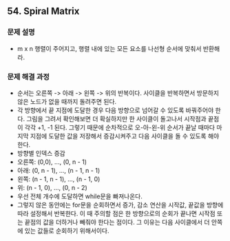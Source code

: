 ## 54. Spiral Matrix
### 문제 설명
- m x n 행렬이 주어지고, 행렬 내에 있는 모든 요소를 나선형 순서에 맞춰서 반환해라.
​
### 문제 해결 과정
- 순서는 오른쪽 -> 아래 -> 왼쪽 -> 위의 반복이다. 사이클을 반복하면서 방문하지 않은 노드가 없을 때까지 돌려주면 된다.
- 각 방향에서 끝 지점에 도달한 경우 다음 방향으로 넘어갈 수 있도록 바꿔주어야 한다. 그림을 그려서 확인해보면 더 확실하지만 한 사이클이 돌고나서 시작점과 끝점이 각각 +1, -1 된다. 그렇기 때문에 순차적으로 오-아-왼-위 순서가 끝날 때마다 마지막 지점에 도달한 값을 저장해서 증감시켜주고 다음 사이클을 돌 수 있도록 해야 한다.
- 방향별 인덱스 증감
- 오른쪽: (0,0), ..., (0, n - 1)
- 아래: (0, n - 1), ..., (n - 1, n - 1)
- 왼쪽: (n - 1, n - 1), ..., (n - 1, 0)
- 위: (n - 1, 0), ..., (0, n - 2)
- 우선 전체 개수에 도달하면 while문을 빠져나온다.
- 그렇지 않은 동안에는 for문을 순회하면서 증가, 감소 연산을 시작값, 끝값을 방향에 따라 설정해서 반복한다. 이 때 주의할 점은 한 방향으로의 순회가 끝나면 시작점 또는 끝점의 값을 더하거나 빼줘야 한다는 점이다. 그 이유는 다음 사이클에서 더 안쪽에 있는 값들로 순회하기 위해서이다.
​